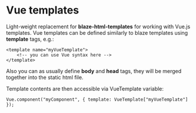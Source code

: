 Vue templates
=============

Light-weight replacement for **blaze-html-templates** for working with Vue.js templates.
Vue templates can be defined similarly to blaze templates using **template** tags, e.g.:

    <template name="myVueTemplate">
        <!-- you can use Vue syntax here -->
    </template>

Also you can as usually define **body** and **head** tags, they will be merged together into the static html file.

Template contents are then accessible via VueTemplate variable:

    Vue.component("myComponent", { template: VueTemplate["myVueTemplate"] });

